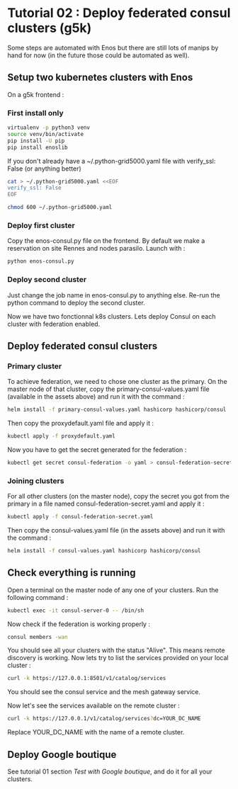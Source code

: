 # Tutorial 02 : Deploy federated consul clusters (g5k)

Some steps are automated with Enos but there are still lots of manips by hand for now (in the future those could be automated as well).

## Setup two kubernetes clusters with Enos

On a g5k frontend :

### First install only

```bash
virtualenv -p python3 venv 
source venv/bin/activate
pip install -U pip
pip install enoslib
```

If you don't already have a ~/.python-grid5000.yaml file with verify_ssl: False (or anything better)
```bash
cat > ~/.python-grid5000.yaml <<EOF 
verify_ssl: False
EOF

chmod 600 ~/.python-grid5000.yaml
```

### Deploy first cluster

Copy the enos-consul.py file on the frontend.
By default we make a reservation on site Rennes and nodes parasilo. Launch with :

```bash
python enos-consul.py
```

### Deploy second cluster

Just change the job name in enos-consul.py to anything else. Re-run the python command to deploy the second cluster.

Now we have two fonctionnal k8s clusters. Lets deploy Consul on each cluster with federation enabled. 

## Deploy federated consul clusters

### Primary cluster

To achieve federation, we need to chose one cluster as the primary. On the master node of that cluster, copy the primary-consul-values.yaml file (available in the assets above) and run it with the command :

```bash
helm install -f primary-consul-values.yaml hashicorp hashicorp/consul
```

Then copy the proxydefault.yaml file and apply it :

```bash
kubectl apply -f proxydefault.yaml
```

Now you have to get the secret generated for the federation :

```bash
kubectl get secret consul-federation -o yaml > consul-federation-secret.yaml
```

### Joining clusters

For all other clusters (on the master node), copy the secret you got from the primary in a file named consul-federation-secret.yaml and apply it : 

```bash
kubectl apply -f consul-federation-secret.yaml
```

Then copy the consul-values.yaml file (in the assets above) and run it with the command :

```bash
helm install -f consul-values.yaml hashicorp hashicorp/consul
```

## Check everything is running 

Open a terminal on the master node of any one of your clusters. Run the following command : 

```bash
kubectl exec -it consul-server-0 -- /bin/sh
```

Now check if the federation is working properly : 

```bash
consul members -wan
```
You should see all your clusters with the status "Alive". This means remote discovery is working.
Now lets try to list the services provided on your local cluster :

```bash
curl -k https://127.0.0.1:8501/v1/catalog/services
```

You should see the consul service and the mesh gateway service.

Now let's see the services available on the remote cluster :

```bash
curl -k https://127.0.0.1/v1/catalog/services?dc=YOUR_DC_NAME
```

Replace YOUR_DC_NAME with the name of a remote cluster. 

## Deploy Google boutique

See tutorial 01 section *Test with Google boutique*, and do it for all your clusters.





